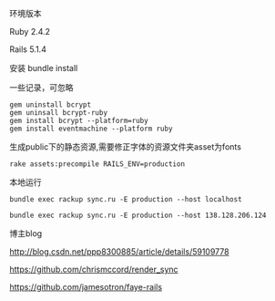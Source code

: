 环境版本

Ruby 2.4.2

Rails 5.1.4


安装
    bundle install


一些记录，可忽略

	gem uninstall bcrypt
	gem uninsall bcrypt-ruby
	gem install bcrypt --platform=ruby
    gem install eventmachine --platform ruby
	

生成public下的静态资源,需要修正字体的资源文件夹asset为fonts

	rake assets:precompile RAILS_ENV=production

本地运行

	bundle exec rackup sync.ru -E production --host localhost

	bundle exec rackup sync.ru -E production --host 138.128.206.124
	
	
博主blog

http://blog.csdn.net/ppp8300885/article/details/59109778

https://github.com/chrismccord/render_sync

https://github.com/jamesotron/faye-rails